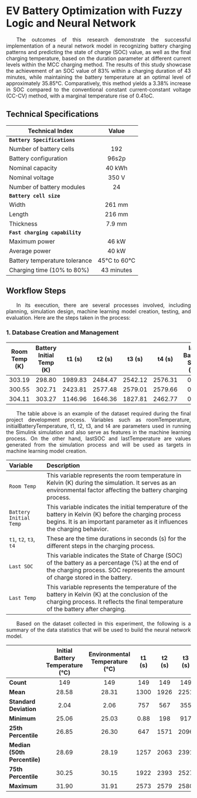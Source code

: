 # **EV Battery Optimization with Fuzzy Logic and Neural Network**

<p align="justify">
&emsp;&emsp;The outcomes of this research demonstrate the successful implementation of a neural network model in recognizing battery charging patterns and predicting the state of charge (SOC) value, as well as the final charging temperature, based on the duration parameter at different current levels within the MCC charging method. The results of this study showcase the achievement of an SOC value of 83% within a charging duration of 43 minutes, while maintaining the battery temperature at an optimal level of approximately 35.85°C. Comparatively, this method yields a 3.38% increase in SOC compared to the conventional constant current-constant voltage (CC-CV) method, with a marginal temperature rise of 0.41oC.
</p>

## **Technical Specifications**
<div align="center">
  
| Technical Index | Value |
|-----------------|:-----:|
| **`Battery Specifications`** |
| Number of battery cells | 192 |
| Battery configuration | 96s2p |
| Nominal capacity | 40 kWh |
| Nominal voltage | 350 V |
| Number of battery modules | 24 |
| **`Battery cell size`** |
| Width | 261 mm |
| Length | 216 mm |
| Thickness | 7.9 mm |
| **`Fast charging capability`** |
| Maximum power | 46 kW |
| Average power | 40 kW |
| Battery temperature tolerance | 45°C to 60°C |
| Charging time (10% to 80%) | 43 minutes |
  
</div>

## **Workflow Steps**
<p align="justify">
&emsp;&emsp;In its execution, there are several processes involved, including planning, simulation design, machine learning model creation, testing, and evaluation. Here are the steps taken in the process:
</p>

### **1. Database Creation and Management**

| Room Temp (K) | Battery Initial Temp (K) | t1 (s) | t2 (s) | t3 (s) | t4 (s) | last Battery SOC (%) | last Battery Temp (K) |
|:-:|:-:|:-:|:-:|:-:|:-:|:-:|:-:|
| 303.19 | 298.80 | 1989.83 | 2484.47 | 2542.12 | 2576.31 | 0.85 | 317.30 |
| 300.55 | 302.71 | 2423.81 | 2577.48 | 2579.01 | 2579.66 | 0.88 | 310.02 |
| 304.11 | 303.27 | 1146.96 | 1646.36 | 1827.81 | 2462.77 | 0.78 | 310.98 |

<p align="justify">
&emsp;&emsp;The table above is an example of the dataset required during the final project development process. Variables such as roomTemperature, initialBatteryTemperature, t1, t2, t3, and t4 are parameters used in running the Simulink simulation and also serve as features in the machine learning process. On the other hand, lastSOC and lastTemperature are values generated from the simulation process and will be used as targets in machine learning model creation.
</p>

| Variable            | Description                                                                  |
|:------------------------|:-----------------------------------------------------------------------------|
| `Room Temp`     | This variable represents the room temperature in Kelvin (K) during the simulation. It serves as an environmental factor affecting the battery charging process. |
| `Battery Initial Temp` | This variable indicates the initial temperature of the battery in Kelvin (K) before the charging process begins. It is an important parameter as it influences the charging behavior. |
| `t1`, `t2`, `t3`, `t4` | These are the time durations in seconds (s) for the different steps in the charging process. |
| `Last SOC`      | This variable indicates the State of Charge (SOC) of the battery as a percentage (%) at the end of the charging process. SOC represents the amount of charge stored in the battery. |
| `Last Temp`     | This variable represents the temperature of the battery in Kelvin (K) at the conclusion of the charging process. It reflects the final temperature of the battery after charging. |

<p align="justify">
&emsp;&emsp;Based on the dataset collected in this experiment, the following is a summary of the data statistics that will be used to build the neural network model.
</p>

|                           | Initial Battery Temperature (°C) | Environmental Temperature (°C) | t1 (s)  | t2 (s)  | t3 (s)  | t4 (s)  | Final SOC (%) | Final Battery Temperature (°C) |
|--------------------------|:--------------------------------:|:------------------------------:|:-------:|:-------:|:-------:|:-------:|:-------------:|:----------------------------:|
| **Count**                 | 149                              | 149                            | 149     | 149     | 149     | 149     | 149           | 149                          |
| **Mean**                  | 28.58                            | 28.31                          | 1300    | 1926    | 2251    | 2413    | 77.78         | 37.65                        |
| **Standard Deviation**    | 2.04                             | 2.06                           | 757     | 567     | 355     | 219     | 0.09          | 3.44                         |
| **Minimum**               | 25.06                            | 25.03                          | 0.88    | 198     | 917     | 1721    | 48.66         | 31.33                        |
| **25th Percentile**       | 26.85                            | 26.30                          | 647     | 1571    | 2096    | 2367    | 72.06         | 35.65                        |
| **Median (50th Percentile)** | 28.69                          | 28.19                          | 1257    | 2063    | 2391    | 2518    | 79.80         | 37.46                        |
| **75th Percentile**       | 30.25                            | 30.15                          | 1922    | 2393    | 2527    | 2562    | 84.38         | 38.67                        |
| **Maximum**               | 31.90                            | 31.91                          | 2573    | 2579    | 2580    | 2580    | 89.43         | 51.57                        |


